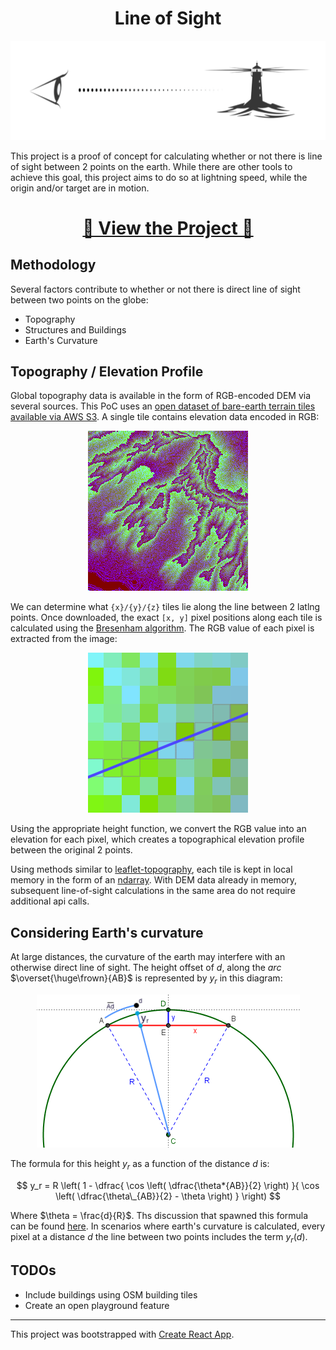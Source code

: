 <p align="center">
  <h1 align="center">Line of Sight</h1>
</p>
<p align="center">
  <img src="./images/line-of-sight-logo-sm.png" />
</p>

This project is a proof of concept for calculating whether or not there is line of sight between 2 points on the earth. While there are other tools to achieve this goal, this project aims to do so at lightning speed, while the origin and/or target are in motion.

<h1 align="center"><a href="https://slutske22.github.io/line-of-sight/" target="_blank">👀 View the Project 👀</a></h1>


## Methodology

Several factors contribute to whether or not there is direct line of sight between two points on the globe:

- Topography
- Structures and Buildings
- Earth's Curvature

## Topography / Elevation Profile

Global topography data is available in the form of RGB-encoded DEM via several sources. This PoC uses an [open dataset of bare-earth terrain tiles available via AWS S3](https://registry.opendata.aws/terrain-tiles/). A single tile contains elevation data encoded in RGB:

<p align="center">
<img src="./images/tile-1.png" />
</p>

We can determine what `{x}/{y}/{z}` tiles lie along the line between 2 latlng points. Once downloaded, the exact `[x, y]` pixel positions along each tile is calculated using the [Bresenham algorithm](https://en.wikipedia.org/wiki/Bresenham%27s_line_algorithm). The RGB value of each pixel is extracted from the image:

<p align="center">
<img src="./images/tile-3.png" />
</p>

Using the appropriate height function, we convert the RGB value into an elevation for each pixel, which creates a topographical elevation profile between the original 2 points.

Using methods similar to [leaflet-topography](https://github.com/slutske22/leaflet-topography#cacheing-tiles), each tile is kept in local memory in the form of an [ndarray](https://github.com/scijs/ndarray). With DEM data already in memory, subsequent line-of-sight calculations in the same area do not require additional api calls.

## Considering Earth's curvature

At large distances, the curvature of the earth may interfere with an otherwise direct line of sight. The height offset of $d$, along the _arc_ $\overset{\huge\frown}{AB}$ is represented by $y_r$ in this diagram:

<p align="center">
<img src="./images/earth-diagram.png" />
</p>

The formula for this height $y_r$ as a function of the distance $d$ is:

$$ y_r = R \left( 1 - \dfrac{ \cos \left( \dfrac{\theta*{AB}}{2} \right) }{ \cos \left( \dfrac{\theta\_{AB}}{2} - \theta \right) } \right) $$

Where $\theta = \frac{d}{R}$. Ths discussion that spawned this formula can be found [here](https://math.stackexchange.com/questions/4653429/height-of-circle-bulge-along-given-arc/4653616). In scenarios where earth's curvature is calculated, every pixel at a distance $d$ the line between two points includes the term $y_r(d)$.

## TODOs

- Include buildings using OSM building tiles
- Create an open playground feature

---

This project was bootstrapped with [Create React App](https://github.com/facebook/create-react-app).
